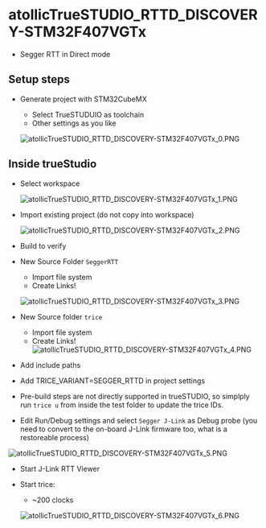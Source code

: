 # atollicTrueSTUDIO_RTTD_DISCOVERY-STM32F407VGTx
  - Segger RTT in Direct mode
## Setup steps
- Generate project with STM32CubeMX
  - Select TrueSTUDUIO as toolchain
  - Other settings as you like

  ![atollicTrueSTUDIO_RTTD_DISCOVERY-STM32F407VGTx_0.PNG](./README.media/atollicTrueSTUDIO_RTTD_DISCOVERY-STM32F407VGTx_0.PNG)

## Inside trueStudio
- Select workspace

  ![atollicTrueSTUDIO_RTTD_DISCOVERY-STM32F407VGTx_1.PNG](./README.media/atollicTrueSTUDIO_RTTD_DISCOVERY-STM32F407VGTx_1.PNG)
- Import existing project (do not copy into workspace)

  ![atollicTrueSTUDIO_RTTD_DISCOVERY-STM32F407VGTx_2.PNG](./README.media/atollicTrueSTUDIO_RTTD_DISCOVERY-STM32F407VGTx_2.PNG)
- Build to verify
- New Source Folder `SeggerRTT`
  - Import file system
  - Create Links!

  ![atollicTrueSTUDIO_RTTD_DISCOVERY-STM32F407VGTx_3.PNG](./README.media/atollicTrueSTUDIO_RTTD_DISCOVERY-STM32F407VGTx_3.PNG)
- New Source folder `trice`
  - Import file system
  - Create Links!
  ![atollicTrueSTUDIO_RTTD_DISCOVERY-STM32F407VGTx_4.PNG](./README.media/atollicTrueSTUDIO_RTTD_DISCOVERY-STM32F407VGTx_4.PNG)
- Add include paths
- Add TRICE_VARIANT=SEGGER_RTTD in project settings
- Pre-build steps are not directly supported in trueSTUDIO, so simplply run `trice u` from inside the test folder to update the trice IDs.
- Edit Run/Debug settings and select `Segger J-Link` as Debug probe (you need to convert to the on-board J-Link firmware too, what is a restoreable process)

 ![atollicTrueSTUDIO_RTTD_DISCOVERY-STM32F407VGTx_5.PNG](./README.media/atollicTrueSTUDIO_RTTD_DISCOVERY-STM32F407VGTx_5.PNG)

- Start J-Link RTT Viewer
- Start trice:
  - ~200 clocks

  ![atollicTrueSTUDIO_RTTD_DISCOVERY-STM32F407VGTx_6.PNG](./README.media/atollicTrueSTUDIO_RTTD_DISCOVERY-STM32F407VGTx_6.PNG)


